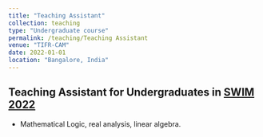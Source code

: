 ```yaml
---
title: "Teaching Assistant"
collection: teaching
type: "Undergraduate course"
permalink: /teaching/Teaching Assistant
venue: "TIFR-CAM"
date: 2022-01-01
location: "Bangalore, India"
---
```


## Teaching Assistant for Undergraduates in [SWIM 2022](https://www.math.tifrbng.res.in/swim)
* Mathematical Logic, real analysis, linear algebra.








